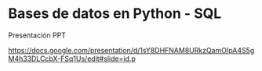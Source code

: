 # Bases de datos en Python - SQL

Presentación PPT

https://docs.google.com/presentation/d/1sY8DHFNAM8URkzQamOIpA4S5gM4h33DLCcbX-FSq1Us/edit#slide=id.p
